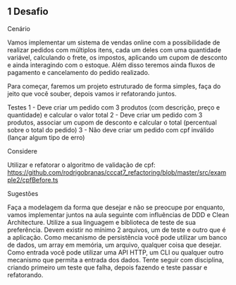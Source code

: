 ## 1 Desafio

Cenário

Vamos implementar um sistema de vendas online com a possibilidade de realizar pedidos com múltiplos itens, cada um deles com uma quantidade variável, calculando o frete, os impostos, aplicando um cupom de desconto e ainda interagindo com o estoque. Além disso teremos ainda fluxos de pagamento e cancelamento do pedido realizado.

Para começar, faremos um projeto estruturado de forma simples, faça do jeito que você souber, depois vamos ir refatorando juntos.


Testes
1 - Deve criar um pedido com 3 produtos (com descrição, preço e quantidade) e calcular o valor total
2 - Deve criar um pedido com 3 produtos, associar um cupom de desconto e calcular o total (percentual sobre o total do pedido)
3 - Não deve criar um pedido com cpf inválido (lançar algum tipo de erro)


Considere


Utilizar e refatorar o algoritmo de validação de cpf: https://github.com/rodrigobranas/cccat7_refactoring/blob/master/src/example2/cpfBefore.ts

Sugestões

Faça a modelagem da forma que desejar e não se preocupe por enquanto, vamos implementar juntos na aula seguinte com influências de DDD e Clean Architecture. 
Utilize a sua linguagem e biblioteca de teste de sua preferência. 
Devem existir no mínimo 2 arquivos, um de teste e outro que é a aplicação. 
Como mecanismo de persistência você pode utilizar um banco de dados, um array em memória, um arquivo, qualquer coisa que desejar. 
Como entrada você pode utilizar uma API HTTP, um CLI ou qualquer outro mecanismo que permita a entrada dos dados. 
Tente seguir com disciplina, criando primeiro um teste que falha, depois fazendo e teste passar e refatorando. 